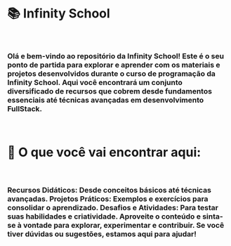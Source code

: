<h1>📚 Infinity School</h1><br>
<h3>Olá e bem-vindo ao repositório da Infinity School! Este é o seu ponto de partida para explorar e aprender com os materiais e projetos desenvolvidos durante o curso de programação da Infinity School. Aqui você encontrará um conjunto diversificado de recursos que cobrem desde fundamentos essenciais até técnicas avançadas em desenvolvimento FullStack.</h3><br>

<h1>🚀 O que você vai encontrar aqui:</h1><br>
<h3>Recursos Didáticos: Desde conceitos básicos até técnicas avançadas.
Projetos Práticos: Exemplos e exercícios para consolidar o aprendizado.
Desafios e Atividades: Para testar suas habilidades e criatividade.
Aproveite o conteúdo e sinta-se à vontade para explorar, experimentar e contribuir. Se você tiver dúvidas ou sugestões, estamos aqui para ajudar!</h3>
